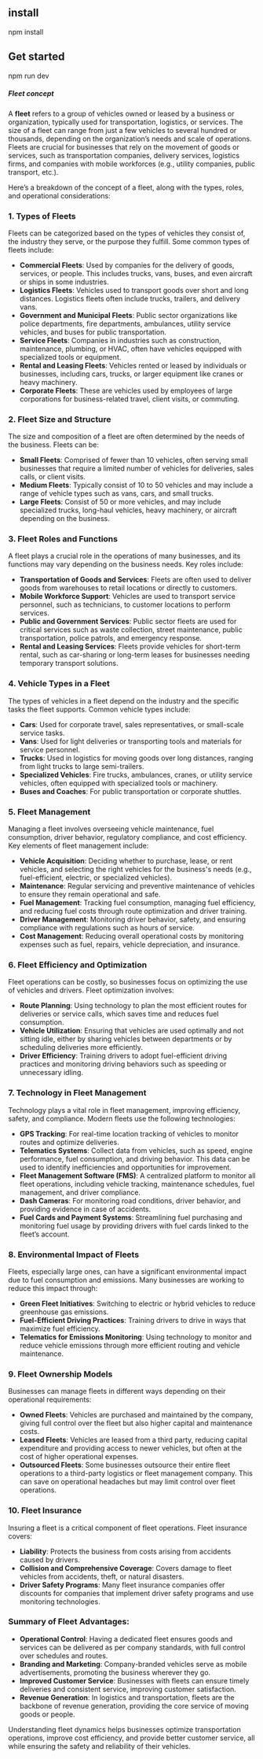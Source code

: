 ## install
npm install

## Get started

npm run dev

##### Fleet concept
A **fleet** refers to a group of vehicles owned or leased by a business or organization, typically used for transportation, logistics, or services. The size of a fleet can range from just a few vehicles to several hundred or thousands, depending on the organization’s needs and scale of operations. Fleets are crucial for businesses that rely on the movement of goods or services, such as transportation companies, delivery services, logistics firms, and companies with mobile workforces (e.g., utility companies, public transport, etc.).

Here’s a breakdown of the concept of a fleet, along with the types, roles, and operational considerations:

### 1. **Types of Fleets**
   Fleets can be categorized based on the types of vehicles they consist of, the industry they serve, or the purpose they fulfill. Some common types of fleets include:

   - **Commercial Fleets**: Used by companies for the delivery of goods, services, or people. This includes trucks, vans, buses, and even aircraft or ships in some industries.
   - **Logistics Fleets**: Vehicles used to transport goods over short and long distances. Logistics fleets often include trucks, trailers, and delivery vans.
   - **Government and Municipal Fleets**: Public sector organizations like police departments, fire departments, ambulances, utility service vehicles, and buses for public transportation.
   - **Service Fleets**: Companies in industries such as construction, maintenance, plumbing, or HVAC, often have vehicles equipped with specialized tools or equipment.
   - **Rental and Leasing Fleets**: Vehicles rented or leased by individuals or businesses, including cars, trucks, or larger equipment like cranes or heavy machinery.
   - **Corporate Fleets**: These are vehicles used by employees of large corporations for business-related travel, client visits, or commuting.

### 2. **Fleet Size and Structure**
   The size and composition of a fleet are often determined by the needs of the business. Fleets can be:
   - **Small Fleets**: Comprised of fewer than 10 vehicles, often serving small businesses that require a limited number of vehicles for deliveries, sales calls, or client visits.
   - **Medium Fleets**: Typically consist of 10 to 50 vehicles and may include a range of vehicle types such as vans, cars, and small trucks.
   - **Large Fleets**: Consist of 50 or more vehicles, and may include specialized trucks, long-haul vehicles, heavy machinery, or aircraft depending on the business.

### 3. **Fleet Roles and Functions**
   A fleet plays a crucial role in the operations of many businesses, and its functions may vary depending on the business needs. Key roles include:
   
   - **Transportation of Goods and Services**: Fleets are often used to deliver goods from warehouses to retail locations or directly to customers.
   - **Mobile Workforce Support**: Vehicles are used to transport service personnel, such as technicians, to customer locations to perform services.
   - **Public and Government Services**: Public sector fleets are used for critical services such as waste collection, street maintenance, public transportation, police patrols, and emergency response.
   - **Rental and Leasing Services**: Fleets provide vehicles for short-term rental, such as car-sharing or long-term leases for businesses needing temporary transport solutions.

### 4. **Vehicle Types in a Fleet**
   The types of vehicles in a fleet depend on the industry and the specific tasks the fleet supports. Common vehicle types include:
   - **Cars**: Used for corporate travel, sales representatives, or small-scale service tasks.
   - **Vans**: Used for light deliveries or transporting tools and materials for service personnel.
   - **Trucks**: Used in logistics for moving goods over long distances, ranging from light trucks to large semi-trailers.
   - **Specialized Vehicles**: Fire trucks, ambulances, cranes, or utility service vehicles, often equipped with specialized tools or machinery.
   - **Buses and Coaches**: For public transportation or corporate shuttles.

### 5. **Fleet Management**
   Managing a fleet involves overseeing vehicle maintenance, fuel consumption, driver behavior, regulatory compliance, and cost efficiency. Key elements of fleet management include:

   - **Vehicle Acquisition**: Deciding whether to purchase, lease, or rent vehicles, and selecting the right vehicles for the business's needs (e.g., fuel-efficient, electric, or specialized vehicles).
   - **Maintenance**: Regular servicing and preventive maintenance of vehicles to ensure they remain operational and safe.
   - **Fuel Management**: Tracking fuel consumption, managing fuel efficiency, and reducing fuel costs through route optimization and driver training.
   - **Driver Management**: Monitoring driver behavior, safety, and ensuring compliance with regulations such as hours of service.
   - **Cost Management**: Reducing overall operational costs by monitoring expenses such as fuel, repairs, vehicle depreciation, and insurance.

### 6. **Fleet Efficiency and Optimization**
   Fleet operations can be costly, so businesses focus on optimizing the use of vehicles and drivers. Fleet optimization involves:
   
   - **Route Planning**: Using technology to plan the most efficient routes for deliveries or service calls, which saves time and reduces fuel consumption.
   - **Vehicle Utilization**: Ensuring that vehicles are used optimally and not sitting idle, either by sharing vehicles between departments or by scheduling deliveries more efficiently.
   - **Driver Efficiency**: Training drivers to adopt fuel-efficient driving practices and monitoring driving behaviors such as speeding or unnecessary idling.

### 7. **Technology in Fleet Management**
   Technology plays a vital role in fleet management, improving efficiency, safety, and compliance. Modern fleets use the following technologies:
   
   - **GPS Tracking**: For real-time location tracking of vehicles to monitor routes and optimize deliveries.
   - **Telematics Systems**: Collect data from vehicles, such as speed, engine performance, fuel consumption, and driving behavior. This data can be used to identify inefficiencies and opportunities for improvement.
   - **Fleet Management Software (FMS)**: A centralized platform to monitor all fleet operations, including vehicle tracking, maintenance schedules, fuel management, and driver compliance.
   - **Dash Cameras**: For monitoring road conditions, driver behavior, and providing evidence in case of accidents.
   - **Fuel Cards and Payment Systems**: Streamlining fuel purchasing and monitoring fuel usage by providing drivers with fuel cards linked to the fleet’s account.

### 8. **Environmental Impact of Fleets**
   Fleets, especially large ones, can have a significant environmental impact due to fuel consumption and emissions. Many businesses are working to reduce this impact through:
   
   - **Green Fleet Initiatives**: Switching to electric or hybrid vehicles to reduce greenhouse gas emissions.
   - **Fuel-Efficient Driving Practices**: Training drivers to drive in ways that maximize fuel efficiency.
   - **Telematics for Emissions Monitoring**: Using technology to monitor and reduce vehicle emissions through more efficient routing and vehicle maintenance.

### 9. **Fleet Ownership Models**
   Businesses can manage fleets in different ways depending on their operational requirements:
   
   - **Owned Fleets**: Vehicles are purchased and maintained by the company, giving full control over the fleet but also higher capital and maintenance costs.
   - **Leased Fleets**: Vehicles are leased from a third party, reducing capital expenditure and providing access to newer vehicles, but often at the cost of higher operational expenses.
   - **Outsourced Fleets**: Some businesses outsource their entire fleet operations to a third-party logistics or fleet management company. This can save on operational headaches but may limit control over fleet operations.

### 10. **Fleet Insurance**
   Insuring a fleet is a critical component of fleet operations. Fleet insurance covers:
   
   - **Liability**: Protects the business from costs arising from accidents caused by drivers.
   - **Collision and Comprehensive Coverage**: Covers damage to fleet vehicles from accidents, theft, or natural disasters.
   - **Driver Safety Programs**: Many fleet insurance companies offer discounts for companies that implement driver safety programs and use monitoring technologies.

### Summary of Fleet Advantages:
   - **Operational Control**: Having a dedicated fleet ensures goods and services can be delivered as per company standards, with full control over schedules and routes.
   - **Branding and Marketing**: Company-branded vehicles serve as mobile advertisements, promoting the business wherever they go.
   - **Improved Customer Service**: Businesses with fleets can ensure timely deliveries and consistent service, improving customer satisfaction.
   - **Revenue Generation**: In logistics and transportation, fleets are the backbone of revenue generation, providing the core service of moving goods or people.

Understanding fleet dynamics helps businesses optimize transportation operations, improve cost efficiency, and provide better customer service, all while ensuring the safety and reliability of their vehicles.